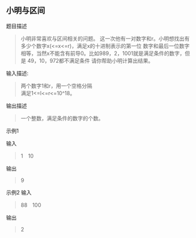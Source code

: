 ## 小明与区间

题目描述
> 小明非常喜欢与区间相关的问题。
这一次他有一对数字和r。小明想找出有多少个数字x(<=x<=r)，满足x的十进制表示的第一位
数字和最后一位数字相等，当然x不能含有前导0。比如989，2，1001就是满足条件的数字，但是
49，10，972都不满足条件
请你帮助小明计算出结果。

输入描述:
> 两个数字1和r，用一个空格分隔  
满足1<=l<=r<=10^18。

输出描述
> 一个整数，满足条件的数字的个数。

示例1

输入
> 1　10

输出
> 9

示例2
输入
> 88　100

输出

> 2
